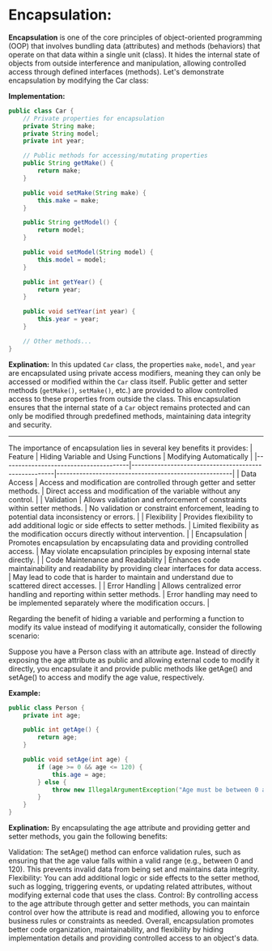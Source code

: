 # Encapsulation:

**Encapsulation** is one of the core principles of object-oriented programming (OOP) that involves bundling data (attributes) and methods (behaviors) that operate on that data within a single unit (class). It hides the internal state of objects from outside interference and manipulation, allowing controlled access through defined interfaces (methods). Let's demonstrate encapsulation by modifying the Car class:


**Implementation:**
```java
public class Car {
    // Private properties for encapsulation
    private String make;
    private String model;
    private int year;

    // Public methods for accessing/mutating properties
    public String getMake() {
        return make;
    }

    public void setMake(String make) {
        this.make = make;
    }

    public String getModel() {
        return model;
    }

    public void setModel(String model) {
        this.model = model;
    }

    public int getYear() {
        return year;
    }

    public void setYear(int year) {
        this.year = year;
    }

    // Other methods...
}
```

**Explination:**
In this updated `Car` class, the properties `make`, `model`, and `year` are encapsulated using private access modifiers, meaning they can only be accessed or modified within the `Car` class itself. Public getter and setter methods (`getMake()`, `setMake()`, etc.) are provided to allow controlled access to these properties from outside the class. This encapsulation ensures that the internal state of a `Car` object remains protected and can only be modified through predefined methods, maintaining data integrity and security.



---
The importance of encapsulation lies in several key benefits it provides:
| Feature                               | Hiding Variable and Using Functions                  | Modifying Automatically                             |
|---------------------------------------|------------------------------------------------------|------------------------------------------------------|
| Data Access                           | Access and modification are controlled through getter and setter methods. | Direct access and modification of the variable without any control. |
| Validation                            | Allows validation and enforcement of constraints within setter methods. | No validation or constraint enforcement, leading to potential data inconsistency or errors. |
| Flexibility                           | Provides flexibility to add additional logic or side effects to setter methods. | Limited flexibility as the modification occurs directly without intervention. |
| Encapsulation                        | Promotes encapsulation by encapsulating data and providing controlled access. | May violate encapsulation principles by exposing internal state directly. |
| Code Maintenance and Readability    | Enhances code maintainability and readability by providing clear interfaces for data access. | May lead to code that is harder to maintain and understand due to scattered direct accesses. |
| Error Handling                        | Allows centralized error handling and reporting within setter methods. | Error handling may need to be implemented separately where the modification occurs. |


Regarding the benefit of hiding a variable and performing a function to modify its value instead of modifying it automatically, consider the following scenario:

Suppose you have a Person class with an attribute age. Instead of directly exposing the age attribute as public and allowing external code to modify it directly, you encapsulate it and provide public methods like getAge() and setAge() to access and modify the age value, respectively.

**Example:**
```java
public class Person {
    private int age;

    public int getAge() {
        return age;
    }

    public void setAge(int age) {
        if (age >= 0 && age <= 120) {
            this.age = age;
        } else {
            throw new IllegalArgumentException("Age must be between 0 and 120.");
        }
    }
}
```

**Explination:**
By encapsulating the age attribute and providing getter and setter methods, you gain the following benefits:

Validation: The setAge() method can enforce validation rules, such as ensuring that the age value falls within a valid range (e.g., between 0 and 120). This prevents invalid data from being set and maintains data integrity.
Flexibility: You can add additional logic or side effects to the setter method, such as logging, triggering events, or updating related attributes, without modifying external code that uses the class.
Control: By controlling access to the age attribute through getter and setter methods, you can maintain control over how the attribute is read and modified, allowing you to enforce business rules or constraints as needed.
Overall, encapsulation promotes better code organization, maintainability, and flexibility by hiding implementation details and providing controlled access to an object's data.

